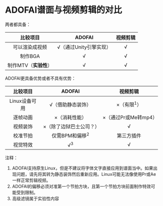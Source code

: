 # ADOFAI谱面与视频剪辑的对比

两者都具备：

| 比较项目 | ADOFAI | 视频剪辑 |
| :-------: | :--------: | :--------: |
| 可以渲染成视频 | √（通过Unity引擎实现） | √ |
| 制作BGA | √ | √ |
| 制作MTV（**实验性**） | √ | √ |

ADOFAI更具备优势或者不具有优势：

| 比较项目 | ADOFAI | 视频剪辑 |
| :-------: | :--------: | :--------: |
| Linux设备可用 | √（借助静态装饰） | ×（有限<sup>1</sup>） |
| 逐帧动画 | ×（消耗性能） | ×（通过Pr或Me转mp4） |
| 视频装饰 | ×（除了边狱巴士公司？） | √ |
| 校准节拍 | 仅需BPM和偏移<sup>2</sup> | 第三方插件 |
| 视觉特效 | √<sup>3</sup> | √ |

注释：

1. ADOFAI支持原生Linux，但是不建议将字体文字直接应用到谱面当中。如果出现问题，请先将其转为静态装饰然后重新应用。Linux可能无法像使用Pr或Ae一样正常剪辑视频。
2. ADOFAI的偏移必须对准第一个节拍方块，且第一个节拍方块前面制作特效可能受到限制。
3. 高级滤镜属于实验性内容
